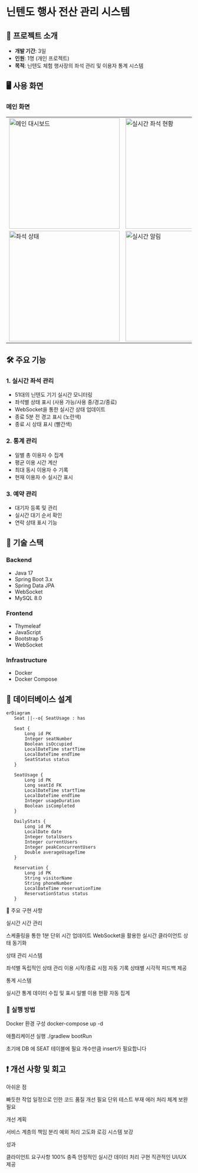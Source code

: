 # 닌텐도 행사 전산 관리 시스템

## 📌 프로젝트 소개
- **개발 기간**: 3일
- **인원**: 1명 (개인 프로젝트)
- **목적**: 닌텐도 체험 행사장의 좌석 관리 및 이용자 통계 시스템

## 🖥 사용 화면
### 메인 화면
<table>
 <tr>
   <td><img src="images/main1.png" width="300" alt="메인 대시보드"/></td>
   <td><img src="images/main2.png" width="300" alt="실시간 좌석 현황"/></td>
   <td><img src="images/main3.png" width="300" alt="예약 관리"/></td>
 </tr>
 <tr>
   <td><img src="images/detail1.png" width="300" alt="좌석 상태"/></td>
   <td><img src="images/detail2.png" width="300" alt="실시간 알림"/></td>
   <td><img src="images/detail3.png" width="300" alt="통계 현황"/></td>
 </tr>
</table>

## 🛠 주요 기능
### 1. 실시간 좌석 관리
- 51대의 닌텐도 기기 실시간 모니터링
- 좌석별 상태 표시 (사용 가능/사용 중/경고/종료)
- WebSocket을 통한 실시간 상태 업데이트
- 종료 5분 전 경고 표시 (노란색)
- 종료 시 상태 표시 (빨간색)

### 2. 통계 관리
- 일별 총 이용자 수 집계
- 평균 이용 시간 계산
- 최대 동시 이용자 수 기록
- 현재 이용자 수 실시간 표시

### 3. 예약 관리
- 대기자 등록 및 관리
- 실시간 대기 순서 확인
- 연락 상태 표시 기능

## 🔧 기술 스택
### Backend
- Java 17
- Spring Boot 3.x
- Spring Data JPA
- WebSocket
- MySQL 8.0

### Frontend
- Thymeleaf
- JavaScript
- Bootstrap 5
- WebSocket

### Infrastructure
- Docker
- Docker Compose

## 💾 데이터베이스 설계
```mermaid
erDiagram
   Seat ||--o{ SeatUsage : has

   Seat {
       Long id PK
       Integer seatNumber
       Boolean isOccupied
       LocalDateTime startTime
       LocalDateTime endTime
       SeatStatus status
   }

   SeatUsage {
       Long id PK
       Long seatId FK
       LocalDateTime startTime
       LocalDateTime endTime
       Integer usageDuration
       Boolean isCompleted
   }

   DailyStats {
       Long id PK
       LocalDate date
       Integer totalUsers
       Integer currentUsers
       Integer peakConcurrentUsers
       Double averageUsageTime
   }

   Reservation {
       Long id PK
       String visitorName
       String phoneNumber
       LocalDateTime reservationTime
       ReservationStatus status
   }
```
🚀 주요 구현 사항

실시간 시간 관리

스케줄링을 통한 1분 단위 시간 업데이트
WebSocket을 활용한 실시간 클라이언트 상태 동기화


상태 관리 시스템

좌석별 독립적인 상태 관리
이용 시작/종료 시점 자동 기록
상태별 시각적 피드백 제공


통계 시스템

실시간 통계 데이터 수집 및 표시
일별 이용 현황 자동 집계



### 📝 실행 방법
Docker 환경 구성
docker-compose up -d

애플리케이션 실행
./gradlew bootRun

초기에 DB 에 SEAT 테이블에 필요 개수만큼 insert가 필요합니다

## ❗ 개선 사항 및 회고
아쉬운 점

빠듯한 작업 일정으로 인한 코드 품질 개선 필요
단위 테스트 부재
에러 처리 체계 보완 필요

개선 계획

서비스 계층의 책임 분리
예외 처리 고도화
로깅 시스템 보강

성과

클라이언트 요구사항 100% 충족
안정적인 실시간 데이터 처리 구현
직관적인 UI/UX 제공


